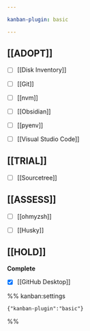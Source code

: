 ```yaml
---

kanban-plugin: basic

---
```


## [[ADOPT]]

- [ ] [[Disk Inventory]]
- [ ] [[Git]]
- [ ] [[nvm]]
- [ ] [[Obsidian]]
- [ ] [[pyenv]]
- [ ] [[Visual Studio Code]]


## [[TRIAL]]

- [ ] [[Sourcetree]]


## [[ASSESS]]

- [ ] [[ohmyzsh]]
- [ ] [[Husky]]


## [[HOLD]]

**Complete**
- [x] [[GitHub Desktop]]




%% kanban:settings
```
{"kanban-plugin":"basic"}
```
%%